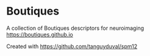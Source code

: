 # Boutiques
A collection of Boutiques descriptors for neuroimaging
https://boutiques.github.io

Created with https://github.com/tanguyduval/spm12

